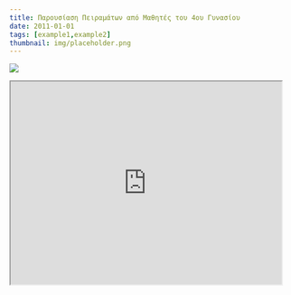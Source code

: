 ```yaml
---
title: Παρουσίαση Πειραμάτων από Μαθητές του 4ου Γυνασίου
date: 2011-01-01
tags: [example1,example2]
thumbnail: img/placeholder.png
---
```

[![](http://1.bp.blogspot.com/-XUA9wiFnTxc/UHbBr6ij1XI/AAAAAAAAAic/6164AXvjr2k/s200/lab1.jpg)](http://1.bp.blogspot.com/-XUA9wiFnTxc/UHbBr6ij1XI/AAAAAAAAAic/6164AXvjr2k/s1600/lab1.jpg) 
<iframe height="360" src="https://docs.google.com/file/d/0B_I1oSy0BsA3NHZUVHBUcjNoSDg/preview" width="480"></iframe>
